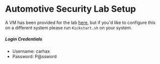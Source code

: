 # Automotive Security Lab Setup
A VM has been provided for the lab [here](TODO), but if you'd like to configure this on a different system please run `Kickstart.sh` on your system.  
##### Login Credentials  
* Username:  carhax
* Password:  P@ssword
